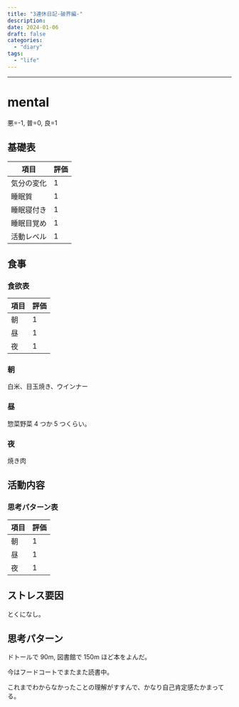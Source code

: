 ```yaml
---
title: "3連休日記-破界編-"
description:
date: 2024-01-06
draft: false
categories:
  - "diary"
tags:
  - "life"
---
```


---

# mental

悪=-1, 普=0, 良=1

## 基礎表

| 項目       | 評価 |
| ---------- | ---- |
| 気分の変化 | 1    |
| 睡眠質     | 1    |
| 睡眠寝付き | 1    |
| 睡眠目覚め | 1    |
| 活動レベル | 1    |

## 食事

### 食欲表

| 項目 | 評価 |
| ---- | ---- |
| 朝   | 1    |
| 昼   | 1    |
| 夜   | 1    |

### 朝

白米、目玉焼き、ウインナー

### 昼

惣菜野菜 4 つか 5 つくらい。

### 夜

焼き肉

## 活動内容

### 思考パターン表

| 項目 | 評価 |
| ---- | ---- |
| 朝   | 1    |
| 昼   | 1    |
| 夜   | 1    |

## ストレス要因

とくになし。

## 思考パターン

ドトールで 90m, 図書館で 150m ほど本をよんだ。

今はフードコートでまたまた読書中。

これまでわからなかったことの理解がすすんで、かなり自己肯定感たかまってる。
